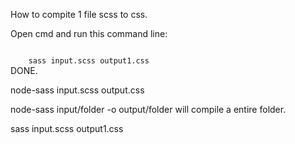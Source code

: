 How to compite 1 file scss to  css.

Open cmd and run this command line:

<code>
    sass input.scss output1.css
</code>
DONE.

node-sass input.scss output.css

node-sass input/folder -o output/folder will compile a entire folder.

sass input.scss output1.css
